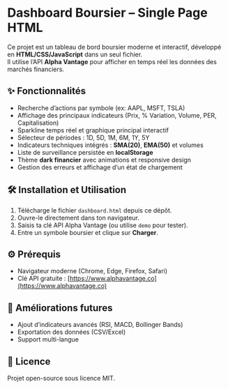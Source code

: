 # Dashboard Boursier – Single Page HTML

Ce projet est un tableau de bord boursier moderne et interactif, développé en **HTML/CSS/JavaScript** dans un seul fichier.  
Il utilise l’API **Alpha Vantage** pour afficher en temps réel les données des marchés financiers.

## ✨ Fonctionnalités
- Recherche d’actions par symbole (ex: AAPL, MSFT, TSLA)
- Affichage des principaux indicateurs (Prix, % Variation, Volume, PER, Capitalisation)
- Sparkline temps réel et graphique principal interactif
- Sélecteur de périodes : 1D, 5D, 1M, 6M, 1Y, 5Y
- Indicateurs techniques intégrés : **SMA(20)**, **EMA(50)** et volumes
- Liste de surveillance persistée en **localStorage**
- Thème **dark financier** avec animations et responsive design
- Gestion des erreurs et affichage d’un état de chargement

## 🛠️ Installation et Utilisation
1. Télécharge le fichier `dashboard.html` depuis ce dépôt.
2. Ouvre-le directement dans ton navigateur.
3. Saisis ta clé API Alpha Vantage (ou utilise `demo` pour tester).
4. Entre un symbole boursier et clique sur **Charger**.

## ⚙️ Prérequis
- Navigateur moderne (Chrome, Edge, Firefox, Safari)
- Clé API gratuite : [https://www.alphavantage.co](https://www.alphavantage.co)

## 🚀 Améliorations futures
- Ajout d’indicateurs avancés (RSI, MACD, Bollinger Bands)
- Exportation des données (CSV/Excel)
- Support multi-langue

## 📄 Licence
Projet open-source sous licence MIT.
